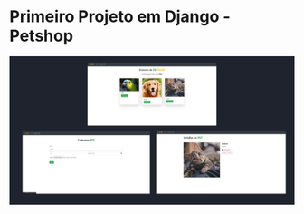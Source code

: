 # Primeiro Projeto em Django - Petshop
![Screenshot App](https://github.com/MicaelRiboura/first-django-app-petshop/blob/main/screenshots/screenshot.jpg)
